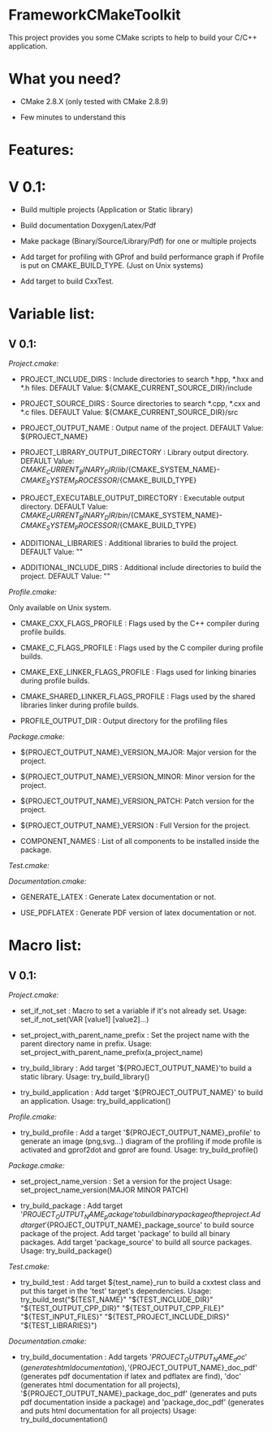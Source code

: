 FrameworkCMakeToolkit
=====================

This project provides you some CMake scripts to help to build your C/C++ application.

What you need?
==============

- CMake 2.8.X (only tested with CMake 2.8.9)

- Few minutes to understand this

Features:
=========

V 0.1:
======

* Build multiple projects (Application or Static library)

* Build documentation Doxygen/Latex/Pdf

* Make package (Binary/Source/Library/Pdf) for one or multiple projects

* Add target for profiling with GProf and build performance graph if Profile is put on CMAKE_BUILD_TYPE. (Just on Unix systems)

* Add target to build CxxTest.


Variable list:
===============

V 0.1:
------

*Project.cmake:*

* PROJECT_INCLUDE_DIRS                : Include directories to search *.hpp, *.hxx and *.h files. DEFAULT Value: ${CMAKE_CURRENT_SOURCE_DIR}/include

* PROJECT_SOURCE_DIRS                 : Source directories to search *.cpp, *.cxx and *.c files. DEFAULT Value: ${CMAKE_CURRENT_SOURCE_DIR}/src

* PROJECT_OUTPUT_NAME                 : Output name of the project. DEFAULT Value: ${PROJECT_NAME}

* PROJECT_LIBRARY_OUTPUT_DIRECTORY    : Library output directory. DEFAULT Value: ${CMAKE_CURRENT_BINARY_DIR}/lib/${CMAKE_SYSTEM_NAME}-${CMAKE_SYSTEM_PROCESSOR}/${CMAKE_BUILD_TYPE}

* PROJECT_EXECUTABLE_OUTPUT_DIRECTORY : Executable output directory. DEFAULT Value: ${CMAKE_CURRENT_BINARY_DIR}/bin/${CMAKE_SYSTEM_NAME}-${CMAKE_SYSTEM_PROCESSOR}/${CMAKE_BUILD_TYPE}

* ADDITIONAL_LIBRARIES                : Additional libraries to build the project. DEFAULT Value: ""

* ADDITIONAL_INCLUDE_DIRS             : Additional include directories to build the project. DEFAULT Value: ""



*Profile.cmake:*

Only available on Unix system.

* CMAKE_CXX_FLAGS_PROFILE             : Flags used by the C++ compiler during profile builds.

* CMAKE_C_FLAGS_PROFILE               : Flags used by the C compiler during profile builds.

* CMAKE_EXE_LINKER_FLAGS_PROFILE      : Flags used for linking binaries during profile builds.

* CMAKE_SHARED_LINKER_FLAGS_PROFILE   : Flags used by the shared libraries linker during profile builds.

* PROFILE_OUTPUT_DIR                  : Output directory for the profiling files



*Package.cmake:*

* ${PROJECT_OUTPUT_NAME}_VERSION_MAJOR: Major version for the project.

* ${PROJECT_OUTPUT_NAME}_VERSION_MINOR: Minor version for the project.

* ${PROJECT_OUTPUT_NAME}_VERSION_PATCH: Patch version for the project.

* ${PROJECT_OUTPUT_NAME}_VERSION      : Full Version for the project.

* COMPONENT_NAMES                     : List of all components to be installed inside the package.



*Test.cmake:*


*Documentation.cmake:*

* GENERATE_LATEX                      : Generate Latex documentation or not.

* USE_PDFLATEX                        : Generate PDF version of latex documentation or not.


Macro list:
===========

V 0.1:
------

*Project.cmake:*

* set_if_not_set                      : Macro to set a variable if it's not already set.
									Usage: set_if_not_set(VAR [value1] [value2]...)

* set_project_with_parent_name_prefix : Set the project name with the parent directory name in prefix.
									Usage: set_project_with_parent_name_prefix(a_project_name)
									
* try_build_library                   : Add target '${PROJECT_OUTPUT_NAME}'to build a static library.
									Usage: try_build_library()
									
* try_build_application               : Add target '${PROJECT_OUTPUT_NAME}' to build an application.
									Usage: try_build_application()
				

					
*Profile.cmake:*

* try_build_profile                   : Add a target '${PROJECT_OUTPUT_NAME}_profile' to generate an image (png,svg...) diagram of the profiling if mode profile is activated and gprof2dot and gprof are found.
									Usage: try_build_profile()



*Package.cmake:*

* set_project_name_version            : Set a version for the project
                                    Usage: set_project_name_version(MAJOR MINOR PATCH) 
                                    
* try_build_package                   : Add target '${PROJECT_OUTPUT_NAME}_package' to build binary package of the project.
									  Add target '${PROJECT_OUTPUT_NAME}_package_source' to build source package of the project.
									  Add target 'package' to build all binary packages.
									  Add target 'package_source' to build all source packages.
									Usage: try_build_package()



*Test.cmake:*

* try_build_test                      : Add target ${test_name}_run to build a cxxtest class and put this target in the 'test' target's dependencies.
									Usage: try_build_test("${TEST_NAME}" "${TEST_INCLUDE_DIR}" "${TEST_OUTPUT_CPP_DIR}" "${TEST_OUTPUT_CPP_FILE}" "${TEST_INPUT_FILES}" "${TEST_PROJECT_INCLUDE_DIRS}" "${TEST_LIBRARIES}")



*Documentation.cmake:*

* try_build_documentation             : Add targets '${PROJECT_OUTPUT_NAME}_doc' (generates html documentation), '${PROJECT_OUTPUT_NAME}_doc_pdf' (generates pdf documentation if latex and pdflatex are find), 'doc' (generates html documentation for all projects), '${PROJECT_OUTPUT_NAME}_package_doc_pdf' (generates and puts pdf documentation inside a package) and 'package_doc_pdf' (generates and puts html documentation for all projects) 
									Usage: try_build_documentation()


